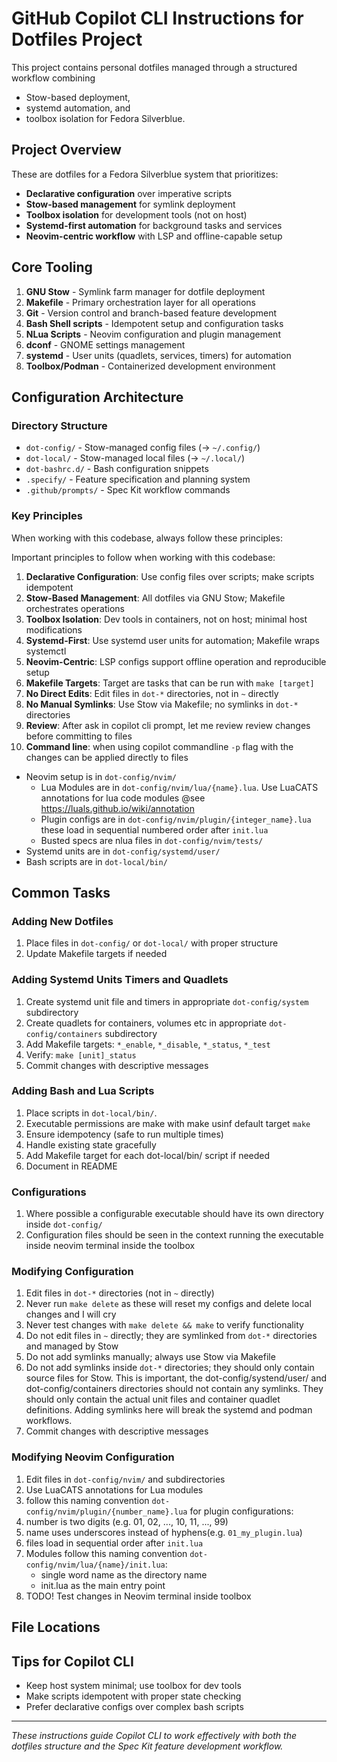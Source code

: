 # GitHub Copilot CLI Instructions for Dotfiles Project

This project contains personal dotfiles managed through a structured workflow combining 
 - Stow-based deployment, 
 - systemd automation, and 
 - toolbox isolation for Fedora Silverblue.

## Project Overview

These are dotfiles for a Fedora Silverblue system that prioritizes:
- **Declarative configuration** over imperative scripts
- **Stow-based management** for symlink deployment
- **Toolbox isolation** for development tools (not on host)
- **Systemd-first automation** for background tasks and services
- **Neovim-centric workflow** with LSP and offline-capable setup

## Core Tooling

1. **GNU Stow** - Symlink farm manager for dotfile deployment
2. **Makefile** - Primary orchestration layer for all operations
3. **Git** - Version control and branch-based feature development
4. **Bash Shell scripts** - Idempotent setup and configuration tasks
5. **NLua Scripts** - Neovim configuration and plugin management
5. **dconf** - GNOME settings management
6. **systemd** - User units (quadlets, services, timers) for automation
7. **Toolbox/Podman** - Containerized development environment

## Configuration Architecture

### Directory Structure
- `dot-config/` - Stow-managed config files (→ `~/.config/`)
- `dot-local/` - Stow-managed local files (→ `~/.local/`)
- `dot-bashrc.d/` - Bash configuration snippets
- `.specify/` - Feature specification and planning system
- `.github/prompts/` - Spec Kit workflow commands

### Key Principles

When working with this codebase, always follow these principles:

Important principles to follow when working with this codebase:

1. **Declarative Configuration**: Use config files over scripts; make scripts idempotent
2. **Stow-Based Management**: All dotfiles via GNU Stow; Makefile orchestrates operations
3. **Toolbox Isolation**: Dev tools in containers, not on host; minimal host modifications
4. **Systemd-First**: Use systemd user units for automation; Makefile wraps systemctl
5. **Neovim-Centric**: LSP configs support offline operation and reproducible setup
6. **Makefile Targets**: Target are tasks that can be run with `make [target]`
7. **No Direct Edits**: Edit files in `dot-*` directories, not in `~` directly
8. **No Manual Symlinks**: Use Stow via Makefile; no symlinks in `dot-*` directories
9. **Review**: After ask in copilot cli prompt, let me review review changes before committing to files
10. **Command line**: when using copilot commandline `-p` flag with the changes can be applied directly to files

- Neovim setup is in `dot-config/nvim/`
  - Lua Modules are in `dot-config/nvim/lua/{name}.lua`. Use LuaCATS annotations for lua code modules @see https://luals.github.io/wiki/annotation
  - Plugin configs are in `dot-config/nvim/plugin/{integer_name}.lua` these load in sequential numbered order after `init.lua`
  - Busted specs are nlua files in `dot-config/nvim/tests/`
- Systemd units are in `dot-config/systemd/user/`
- Bash scripts are in `dot-local/bin/`


## Common Tasks

### Adding New Dotfiles
1. Place files in `dot-config/` or `dot-local/` with proper structure
2. Update Makefile targets if needed

### Adding Systemd Units Timers and Quadlets
1. Create systemd unit file and timers in appropriate `dot-config/system` subdirectory
2. Create quadlets for containers, volumes etc in appropriate `dot-config/containers` subdirectory
3. Add Makefile targets: `*_enable`, `*_disable`, `*_status`, `*_test`
4. Verify: `make [unit]_status`
5. Commit changes with descriptive messages

### Adding Bash and Lua Scripts
1. Place scripts in `dot-local/bin/`. 
2. Executable permissions are make with make usinf default target `make`
1. Ensure idempotency (safe to run multiple times)
2. Handle existing state gracefully
3. Add Makefile target for each dot-local/bin/ script if needed
4. Document in README

### Configurations

1. Where possible a configurable executable should have its own directory inside `dot-config/`
2. Configuration files should be seen in the context running the executable inside neovim terminal inside the toolbox

### Modifying Configuration
1. Edit files in `dot-*` directories (not in `~` directly)
2. Never run `make delete` as these will reset my configs and delete local changes and I will cry
4. Never test changes with  `make delete && make` to verify functionality
3. Do not edit files in `~` directly; they are symlinked from `dot-*` directories and managed by Stow
4. Do not add symlinks manually; always use Stow via Makefile
5. Do not add symlinks inside `dot-*` directories; they should only contain source files for Stow. 
   This is important, the dot-config/systend/user/ and dot-config/containers directories should not contain any symlinks. 
   They should only contain the actual unit files and container quadlet definitions.
   Adding symlinks here will break the systemd and podman workflows.
5. Commit changes with descriptive messages

### Modifying Neovim Configuration

1. Edit files in `dot-config/nvim/` and subdirectories
2. Use LuaCATS annotations for Lua modules
3. follow this naming convention `dot-config/nvim/plugin/{number_name}.lua` for plugin configurations:
  1. number is two digits (e.g. 01, 02, ..., 10, 11, ..., 99)
  2. name uses underscores instead of hyphens(e.g. `01_my_plugin.lua`)
  3. files load in sequential order after `init.lua`
4. Modules follow this naming convention `dot-config/nvim/lua/{name}/init.lua`:
   - single word name as the directory name 
   - init.lua as the main entry point
5. TODO! Test changes in Neovim terminal inside toolbox

## File Locations



## Tips for Copilot CLI

- Keep host system minimal; use toolbox for dev tools
- Make scripts idempotent with proper state checking
- Prefer declarative configs over complex bash scripts

---
*These instructions guide Copilot CLI to work effectively with both the dotfiles structure and the Spec Kit feature development workflow.*

